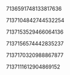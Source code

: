 7136591748133817636

7137104842744532254

7137153529466064136

7137156574442835237

7137170320988867877

7137111612904869152

